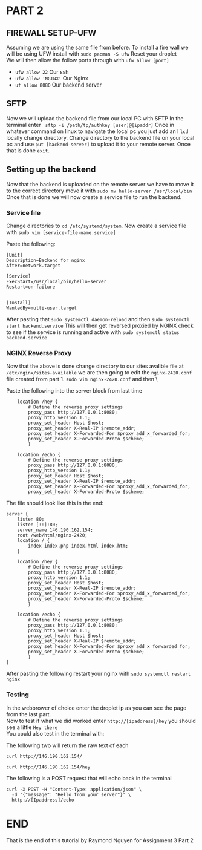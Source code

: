 # PART 2

## FIREWALL SETUP-UFW
Assuming we are using the same file from before. To install a fire wall we will be using UFW install with `sudo pacman -S ufw` 
Reset your droplet \
We will then allow the follow ports  through with `ufw allow [port]` 
- `ufw allow 22` Our ssh
- `ufw allow 'NGINX'` Our Nginx
- `uf allow 8080` Our backend server

## SFTP
Now we will upload the backend file from our local PC with SFTP In the terminal enter ` sftp -i /path/tp/authkey [user]@[ipaddr]` Once in whatever command on linux to navigate the local pc you just add an l `lcd` locally change directory. Change directory to the backend file on your local pc and use `put [backend-server]` to upload it to your remote server. Once that is done `exit`.

## Setting up the backend
Now that the backend is uploaded on the remote server we have to move it to the correct directory move it with `sudo mv hello-server /usr/local/bin`
Once that is done we will now create a service file to run the backend.

### Service file
Change directories to `cd /etc/systemd/system`. Now create a service file with `sudo vim [service-file-name.service]` 

Paste the following:
```
[Unit]
Description=Backend for nginx
After=network.target

[Service]
ExecStart=/usr/local/bin/hello-server
Restart=on-failure


[Install]
WantedBy=multi-user.target
```
After pasting that `sudo systemctl daemon-reload` and then `sudo systemctl start backend.service` This will then get reversed proxied by NGINX check to see if the service is running and active with `sudo systemctl status backend.service`

### NGINX Reverse Proxy

Now that the above is done change directory to our sites avalible file at `/etc/nginx/sites-available` we are then going to edit the `nginx-2420.conf` file created from part 1. `sudo vim nginx-2420.conf` and then \

Paste the following into the server block from last time

```
    location /hey {
        # Define the reverse proxy settings
        proxy_pass http://127.0.0.1:8080;
        proxy_http_version 1.1;
        proxy_set_header Host $host;
        proxy_set_header X-Real-IP $remote_addr;
        proxy_set_header X-Forwarded-For $proxy_add_x_forwarded_for;
        proxy_set_header X-Forwarded-Proto $scheme;
        }

    location /echo {
        # Define the reverse proxy settings
        proxy_pass http://127.0.0.1:8080;
        proxy_http_version 1.1;
        proxy_set_header Host $host;
        proxy_set_header X-Real-IP $remote_addr;
        proxy_set_header X-Forwarded-For $proxy_add_x_forwarded_for;
        proxy_set_header X-Forwarded-Proto $scheme;
```

The file should look like this in the end:
```
server {
    listen 80;
    listen [::]:80;
    server_name 146.190.162.154;
    root /web/html/nginx-2420;
    location / {
        index index.php index.html index.htm;
    }

    location /hey {
        # Define the reverse proxy settings
        proxy_pass http://127.0.0.1:8080;
        proxy_http_version 1.1;
        proxy_set_header Host $host;
        proxy_set_header X-Real-IP $remote_addr;
        proxy_set_header X-Forwarded-For $proxy_add_x_forwarded_for;
        proxy_set_header X-Forwarded-Proto $scheme;
        }

    location /echo {
        # Define the reverse proxy settings
        proxy_pass http://127.0.0.1:8080;
        proxy_http_version 1.1;
        proxy_set_header Host $host;
        proxy_set_header X-Real-IP $remote_addr;
        proxy_set_header X-Forwarded-For $proxy_add_x_forwarded_for;
        proxy_set_header X-Forwarded-Proto $scheme;
        }
}
```
After pasting the following restart your nginx with `sudo systemctl restart nginx`

### Testing
In the webbrower of choice enter the droplet ip as you can see the page from the last part. \
Now to test if what we did worked enter `http://[ipaddress]/hey` you should see a little `Hey there` \
You could also test in the terminal with:

The following two will return the raw text of each
```
curl http://146.190.162.154/ 
```

```
curl http://146.190.162.154/hey
```

The following is a POST request that will echo back in the terminal
```
curl -X POST -H "Content-Type: application/json" \
  -d '{"message": "Hello from your server"}' \
  http://[Ipaddress]/echo
```

# END
That is the end of this tutorial by Raymond Nguyen for Assignment 3 Part 2
